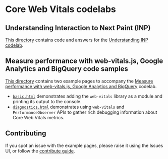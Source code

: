# Core Web Vitals codelabs

## Understanding Interaction to Next Paint (INP)

[This directory](understanding-inp/) contains code and answers for the [Understanding INP codelab](https://codelabs.developers.google.com/understanding-inp).

## Measure performance with web-vitals.js, Google Analytics and BigQuery code samples

[This directory](web-vitals-google-analytics-bigquery/) contains two example pages to accompany the [Measure performance with web-vitals.js, Google Analytics and BigQuery](https://codelabs.developers.google.com/codelabs/web-vitals-google-analytics-biqquery) codelab.

* [`basic.html`](web-vitals-google-analytics-bigquery/basic.html) demonstrates adding the `web-vitals` library as a module and printing its output to the console.
* [`diagnostics.html`](web-vitals-google-analytics-bigquery/diagnostics.html) demonstrates using `web-vitals` and `PerformanceObserver` APIs to gather rich debugging information about Core Web Vitals metrics.

## Contributing

If you spot an issue with the example pages, please raise it using the Issues UI, or follow the [contribute guide](/CONTRIBUTING.md).
